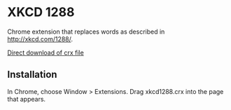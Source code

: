 XKCD 1288
=============

Chrome extension that replaces words as described in http://xkcd.com/1288/.

[Direct download of crx file](https://github.com/diversario/xkcd1288/blob/master/xkcd1288.crx?raw=true)

Installation
------------

In Chrome, choose Window > Extensions.  Drag xkcd1288.crx into the page that appears.